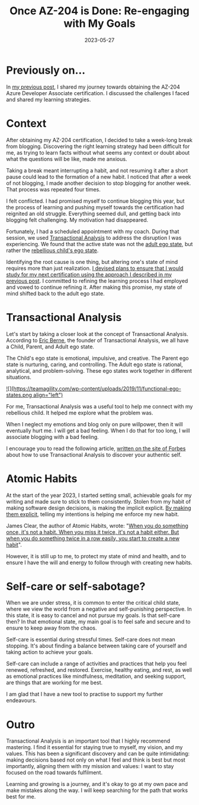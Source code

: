 ﻿---
date: 2023-05-27
title: "Once AZ-204 is Done: Re-engaging with My Goals"
seoTitle: "AZ-204 Completed: Refocus on Your Objectives"
seoDescription: "Boost blogging motivation post-AZ-204 using Transactional Analysis, Atomic Habits, and self-care for goal achievement and productivity"
datePublished: Sat May 27 2023 18:38:52 GMT+0000 (Coordinated Universal Time)
cuid: cli6c5epo000109l75myn3b3k
slug: once-az-204-is-done-re-engaging-with-my-goals
cover: /assets/images/blog/2023-05-27-once-az-204-is-done-re-engaging-with-my-goals/2023-05-27-once-az-204-is-done-re-engaging-with-my-goals.cover.png
tags: self-care, atomichabits, transactionalanalysis

---

# Previously on...

In [my previous post](https://dotnet.kriebbels.me/advancing-towards-the-az-204-certification-victories-and-hurdles), I shared my journey towards obtaining the AZ-204 Azure Developer Associate certification. I discussed the challenges I faced and shared my learning strategies.

# Context

After obtaining my AZ-204 certification, I decided to take a week-long break from blogging. Discovering the right learning strategy had been difficult for me, as trying to learn facts without what seems any context or doubt about what the questions will be like, made me anxious.

Taking a break meant interrupting a habit, and not resuming it after a short pause could lead to the formation of a new habit. I noticed that after a week of not blogging, I made another decision to stop blogging for another week. That process was repeated four times.

I felt conflicted. I had promised myself to continue blogging this year, but the process of learning and pushing myself towards the certification had reignited an old struggle. Everything seemed dull, and getting back into blogging felt challenging. My motivation had disappeared.

Fortunately, I had a scheduled appointment with my coach. During that session, we used [Transactional Analysis](https://www.simplypsychology.org/transactional-analysis-eric-berne.html) to address the disruption I was experiencing. We found that the active state was not the [adult ego state](https://www.careershodh.com/transactional-analysis-meaning-ego-states-child-ego-parent-ego-adult-ego/#2Adult_Ego_State), but rather the [rebellious child's ego state](https://www.careershodh.com/transactional-analysis-meaning-ego-states-child-ego-parent-ego-adult-ego/#D_Rebellious_Child_RC).

Identifying the root cause is one thing, but altering one's state of mind requires more than just realization. [I devised plans to ensure that I would study for my next certification using the approach I described in my previous post](https://dotnet.kriebbels.me/advancing-towards-the-az-204-certification-victories-and-hurdles). I committed to refining the learning process I had employed and vowed to continue refining it. After making this promise, my state of mind shifted back to the adult ego state.

# Transactional Analysis

Let's start by taking a closer look at the concept of Transactional Analysis. According to [Eric Berne](https://en.wikipedia.org/wiki/Eric_Berne), the founder of Transactional Analysis, we all have a Child, Parent, and Adult ego state.

The Child's ego state is emotional, impulsive, and creative. The Parent ego state is nurturing, caring, and controlling. The Adult ego state is rational, analytical, and problem-solving. These ego states work together in different situations.

[![](https://teamagility.com/wp-content/uploads/2019/11/functional-ego-states.png align="left")](https://intactacademy.com/back-to-basics-executive-coaching-series-the-function-of-ego-states-how-to-communicate-effectively/#!form/Email)

For me, Transactional Analysis was a useful tool to help me connect with my rebellious child. It helped me explore what the problem was.

When I neglect my emotions and blog only on pure willpower, then it will eventually hurt me. I will get a bad feeling. When I do that for too long, I will associate blogging with a bad feeling.

I encourage you to read the following article, [written on the site of Forbes](https://www.forbes.com/sites/forbescoachescouncil/2023/03/09/how-to-use-transactional-analysis-to-discover-your-authentic-self/) about how to use Transactional Analysis to discover your authentic self.

# Atomic Habits

At the start of the year 2023, I started setting small, achievable goals for my writing and made sure to stick to them consistently. Stolen from my habit of making software design decisions, is making the implicit explicit. [By making them explicit](https://ardalis.com/make-implicit-explicit/), telling my intentions is helping me enforce my new habit.

James Clear, the author of Atomic Habits, wrote: "[When you do something once, it's not a habit. When you miss it twice, it's not a habit either. But when you do something twice in a row easily, you start to create a new habit](https://www.goodreads.com/quotes/9868917-missing-once-is-an-accident-missing-twice-is-the-start)".

However, it is still up to me, to protect my state of mind and health, and to ensure I have the will and energy to follow through with creating new habits.

# Self-care or self-sabotage?

When we are under stress, it is common to enter the critical child state, where we view the world from a negative and self-punishing perspective. In this state, it is easy to cancel and not pursue my goals. Is that self-care then? In that emotional state, my main goal is to feel safe and secure and to ensure to keep away from the chaos.

Self-care is essential during stressful times. Self-care does not mean stopping. It's about finding a balance between taking care of yourself and taking action to achieve your goals.

Self-care can include a range of activities and practices that help you feel renewed, refreshed, and restored. Exercise, healthy eating, and rest, as well as emotional practices like mindfulness, meditation, and seeking support, are things that are working for me best.

I am glad that I have a new tool to practise to support my further endeavours.

# Outro

Transactional Analysis is an important tool that I highly recommend mastering. I find it essential for staying true to myself, my vision, and my values. This has been a significant discovery and can be quite intimidating: making decisions based not only on what I feel and think is best but most importantly, aligning them with my mission and values: I want to stay focused on the road towards fulfilment.

Learning and growing is a journey, and it's okay to go at my own pace and make mistakes along the way. I will keep searching for the path that works best for me.


